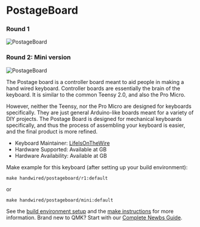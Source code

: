 # PostageBoard

### Round 1
![PostageBoard](https://cdn.shopify.com/s/files/1/1851/5125/products/image_db6a6d1c-01d8-4263-b148-136292425b6a_530x@2x.jpg?v=1540240631)

### Round 2: Mini version
![PostageBoard](https://cdn.shopify.com/s/files/1/1851/5125/products/image_94eb103e-07f9-437f-b661-0909247cd766_1024x1024@2x.jpg?v=1574211602)

The Postage board is a controller board meant to aid people in making a hand wired keyboard. Controller boards are essentially the brain of the keyboard. It is similar to the common Teensy 2.0, and also the Pro Micro.

However, neither the Teensy, nor the Pro Micro are designed for keyboards specifically. They are just general Arduino-like boards meant for a variety of DIY projects. The Postage Board is designed for mechanical keyboards specifically, and thus the process of assembling your keyboard is easier, and the final product is more refined.

* Keyboard Maintainer: [LifeIsOnTheWire](https://github.com/LifeIsOnTheWire/Postage-Board)
* Hardware Supported: Available at GB
* Hardware Availability: Available at GB

Make example for this keyboard (after setting up your build environment):

    make handwired/postageboard/r1:default

or

    make handwired/postageboard/mini:default

See the [build environment setup](https://docs.qmk.fm/#/getting_started_build_tools) and the [make instructions](https://docs.qmk.fm/#/getting_started_make_guide) for more information. Brand new to QMK? Start with our [Complete Newbs Guide](https://docs.qmk.fm/#/newbs).
